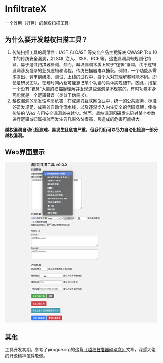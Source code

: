 # InfiltrateX
一个难用（好用）的越权扫描工具。
## 为什么要开发越权扫描工具？
1. 传统扫描工具的局限性：IAST 和 DAST 等安全产品主要解决 OWASP Top 10 中的传统安全漏洞，如 SQL 注入、XSS、RCE 等。这些漏洞具有规则化特征，易于通过扫描器检测。然而，越权漏洞本质上属于“逻辑”漏洞。由于逻辑漏洞涉及复杂的业务逻辑和流程，传统扫描器难以捕获。例如，一个功能从需求提出、评审到研发、测试、上线的过程中，每个人对其理解都可能不同。即使是研发团队，在短时间内也可能忘记某个功能的具体实现细节。因此，指望一个没有“智慧”大脑的扫描器理解并发现这些漏洞是不现实的，有时功能本身可能就是一个逻辑错误（类似于伪需求）。
2. 越权漏洞的高发性与高危害：在成熟的互联网企业中，统一的公共服务、标准的研发规范、成熟的自动化流水线，以及逐渐步入内生安全的代码框架，使得传统的 Web 应用安全漏洞越来越少。然而，越权漏洞因研发忘记对某个参数进行逻辑或归属校验而发生的几率依然很高，且造成的危害可能极大。
   
**越权漏洞自动化检测难、易发生且危害严重，但我们仍可以尽力自动化检测一部分越权漏洞。**
## Web界面展示   

<img src="https://github.com/Ed1s0nZ/InfiltrateX/blob/main/Web%E7%95%8C%E9%9D%A2%E5%B1%95%E7%A4%BA.png" width="500px">   







## 其他
工具开发初期，参考了pirogue.org的这篇[《越权扫描器碎碎念》](http://pirogue.org/2020/12/14/bacscanner/#%E6%89%AB%E6%8F%8F%E5%99%A8%E5%90%8E%E5%8F%B0)文章，深感大佬的开源精神值得敬佩。
